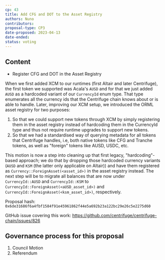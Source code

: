 ```yaml
---
cp: 43
title: Add CFG and DOT to the Asset Registry
authors: Nuno
contributors: 
proposal-type: CP3
date-proposed: 2023-04-13
date-ended: 
status: voting
---
```


## Content
* Register CFG and DOT in the Asset Registry

When we first added XCM to our runtimes (first Altair and later Centrifuge), the first token we supported was Acala's ```AUSD``` and for that we just added ```AUSD``` as a hardcoded variant of our ```CurrencyId``` enum type. That type enumerates all the currency ids that the Centrifuge chain knows about or is able to handle. Later, improving our XCM setup, we introduced the ORML asset registry for two purposes: 

1) So that we could support new tokens through XCM by simply registering them in the asset registry instead of hardcoding them in the CurrencyId type and thus not require runtime upgrades to support new tokens.
2) So that we had a standardised way of querying metadata for all tokens that Centrifuge handles, i.e, both native tokens like CFG and Tranche tokens, as well as "foreign" tokens like AUSD, USDC, etc.
 
This motion is now a step into cleaning up that first legacy, "hardcoding"-based approach; we do that by dropping those hardcoded currency variants (```AUSD``` and ```KSM``` (the latter only applicable on Altair)) and have them registered as ```Currency::ForeignAsset(<asset_id>)``` in the asset registry instead. The next step will be to migrate all balances that are now under ```CurrencyId::AUSD```  and ```CurrencyId::KSM``` to ```CurrencyId::ForeignAsset(<aUSD_asset_id>)``` and ```CurrencyId::ForeignAsset(<ksm_asset_id>)```, respectively.

Proposal hash: ```0x6de31686f6a4fbf1584f91e45961862f44e5a692b23a122bc29e26c5e2275d60```

GitHub issue covering this work: https://github.com/centrifuge/centrifuge-chain/issues/826

## Governance process for this proposal
1. Council Motion
2. Referendum
